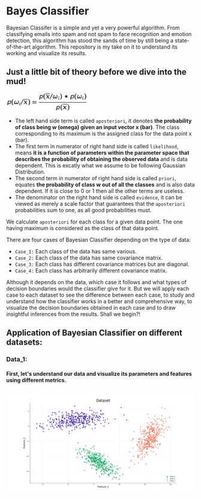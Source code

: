 # Bayes Classifier

Bayesian Classifer is a simple and yet a very powerful algorithm. From classifying emails into spam and not spam to face recognition and emotion detection, this algorithm has stood the sands of time by still being a state-of-the-art algorithm. This repository is my take on it to understand its working and visualize its results.

## Just a little bit of theory before we dive into the mud!

![](./images/Bayes.jpg)

* The left hand side term is called ```aposteriori```, it denotes **the probability of class being w (omega) given an input vector x (bar)**. The class corresponding to its maximum is the assigned class for the data point x (bar).
* The first term in numerator of right hand side is called ```likelihood```, means **it is a function of parameters within the parameter space that describes the probability of obtaining the observed data** and is data dependent. This is excatly what we assume to be following Gaussian Distribution.
* The second term in numerator of right hand side is called ```priori```, equates **the probability of class w out of all the classes** and is also data dependent. If it is close to 0 or 1 then all the other terms are useless.
* The denominator on the right hand side is called ```evidence```, it can be viewed as merely a scale factor that guarantees that the ```aposteriori``` probabilities sum to one, as all good probabilities must.

We calculate ```aposteriori``` for each class for a given data point. The one having maximum is considered as the class of that data point.

There are four cases of Bayesian Classifier depending on the type of data:

* ```Case_1:``` Each class of the data has same various.
* ```Case_2:``` Each class of the data has same covariance matrix.
* ```Case_3:``` Each class has different covariance matrices but are diagonal.
* ```Case_4:``` Each class has arbitrarily different covariance matrix.

Although it depends on the data, which case it follows and what types of decision boundaries would the classifier give for it. But we will apply each case to each dataset to see the difference between each case, to study and understand how the classifier works in a better and comprehensive way, to visualize the decision boundaries obtained in each case and to draw insightful inferences from the results. Shall we begin?!

## Application of Bayesian Classifier on different datasets:

### Data_1:

#### First, let's understand our data and visualize its parameters and features using different metrics.

![](./images/Dataset_Train.png)

